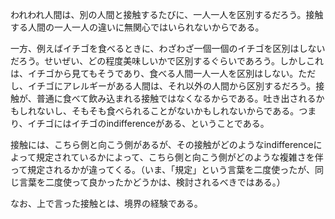 われわれ人間は、別の人間と接触するたびに、一人一人を区別するだろう。接触する人間の一人一人の違いに無関心ではいられないからである。

一方、例えばイチゴを食べるときに、わざわざ一個一個のイチゴを区別はしないだろう。せいぜい、どの程度美味しいかで区別するぐらいであろう。しかしこれは、イチゴから見てもそうであり、食べる人間一人一人を区別はしない。ただし、イチゴにアレルギーがある人間は、それ以外の人間から区別するだろう。接触が、普通に食べて飲み込まれる接触ではなくなるからである。吐き出されるかもしれないし、そもそも食べられることがないかもしれないからである。つまり、イチゴにはイチゴのindifferenceがある、ということである。

接触には、こちら側と向こう側があるが、その接触がどのようなindifferenceによって規定されているかによって、こちら側と向こう側がどのような複雑さを伴って規定されるかが違ってくる。（いま、「規定」という言葉を二度使ったが、同じ言葉を二度使って良かったかどうかは、検討されるべきではある。）

なお、上で言った接触とは、境界の経験である。
